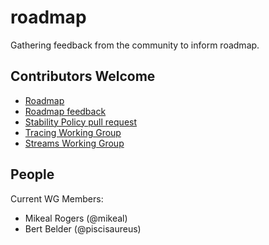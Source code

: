 roadmap
=======

Gathering feedback from the community to inform roadmap.

Contributors Welcome
--------------------

 * [Roadmap](https://github.com/iojs/roadmap)
 * [Roadmap feedback](https://github.com/iojs/roadmap/issues/14)
 * [Stability Policy pull request](https://github.com/iojs/io.js/pull/886)
 * [Tracing Working Group](https://github.com/iojs/tracing-wg)
 * [Streams Working Group](https://github.com/iojs/readable-stream)

 ## People

 Current WG Members:

* Mikeal Rogers (@mikeal)
* Bert Belder (@piscisaureus)
